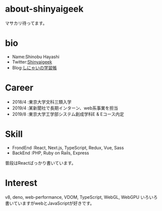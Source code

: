 # about-shinyaigeek
マサカリ待ってます。

# bio

* Name:Shinobu Hayashi
* Twitter:[Shinyaigeek](https://twitter.com/Shinyaigeek)
* Blog:[しにゃいの学習帳](https://www.shinyaigeek.com)

# Career

* 2018/4 :東京大学文科三類入学
* 2019/4 :某新聞社で長期インターン、web系事業を担当
* 2019/8 :東京大学工学部システム創成学科E & Eコース内定

# Skill
* FrondEnd :React, Next.js, TypeScript, Redux, Vue, Sass
* BackEnd :PHP, Ruby on Rails, Express

普段はReactばっかり書いています。

# Interest
v8, deno, web-performance, VDOM, TypeScript, WebGL, WebGPU
いろいろ書いていますがwebとJavaScriptが好きです。
